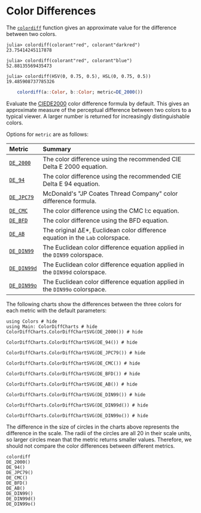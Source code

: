 # Color Differences

The [`colordiff`](@ref) function gives an approximate value for the difference between two colors.

```jldoctest example; setup = :(using Colors)
julia> colordiff(colorant"red", colorant"darkred")
23.75414245117878

julia> colordiff(colorant"red", colorant"blue")
52.88135569435473

julia> colordiff(HSV(0, 0.75, 0.5), HSL(0, 0.75, 0.5))
19.485908737785326
```

```julia
    colordiff(a::Color, b::Color; metric=DE_2000())
```

Evaluate the [CIEDE2000](http://en.wikipedia.org/wiki/Color_difference#CIEDE2000) color difference formula by default. This gives an approximate measure of the perceptual difference between two colors to a typical viewer. A larger number is returned for increasingly distinguishable colors.

Options for `metric` are as follows:

| Metric             | Summary                                                                       |
|:-------------------|:------------------------------------------------------------------------------|
|[`DE_2000`](@ref)   | The color difference using the recommended CIE Delta E 2000 equation.         |
|[`DE_94`](@ref)     | The color difference using the recommended CIE Delta E 94 equation.           |
|[`DE_JPC79`](@ref)  | McDonald's "JP Coates Thread Company" color difference formula.               |
|[`DE_CMC`](@ref)    | The color difference using the CMC l:c equation.                              |
|[`DE_BFD`](@ref)    | The color difference using the BFD equation.                                  |
|[`DE_AB`](@ref)     | The original ΔE*, Euclidean color difference equation in the `Lab` colorspace.|
|[`DE_DIN99`](@ref)  | The Euclidean color difference equation applied in the `DIN99` colorspace.    |
|[`DE_DIN99d`](@ref) | The Euclidean color difference equation applied in the `DIN99d` colorspace.   |
|[`DE_DIN99o`](@ref) | The Euclidean color difference equation applied in the `DIN99o` colorspace.   |


The following charts show the differences between the three colors for each
metric with the default parameters:
```@example diff
using Colors # hide
using Main: ColorDiffCharts # hide
ColorDiffCharts.ColorDiffChartSVG(DE_2000()) # hide
```
```@example diff
ColorDiffCharts.ColorDiffChartSVG(DE_94()) # hide
```
```@example diff
ColorDiffCharts.ColorDiffChartSVG(DE_JPC79()) # hide
```
```@example diff
ColorDiffCharts.ColorDiffChartSVG(DE_CMC()) # hide
```
```@example diff
ColorDiffCharts.ColorDiffChartSVG(DE_BFD()) # hide
```
```@example diff
ColorDiffCharts.ColorDiffChartSVG(DE_AB()) # hide
```
```@example diff
ColorDiffCharts.ColorDiffChartSVG(DE_DIN99()) # hide
```
```@example diff
ColorDiffCharts.ColorDiffChartSVG(DE_DIN99d()) # hide
```
```@example diff
ColorDiffCharts.ColorDiffChartSVG(DE_DIN99o()) # hide
```
The difference in the size of circles in the charts above represents the
difference in the scale. The radii of the circles are all 20 in their scale
units, so larger circles mean that the metric returns smaller values. Therefore,
we should not compare the color differences between different metrics.

```@docs
colordiff
DE_2000()
DE_94()
DE_JPC79()
DE_CMC()
DE_BFD()
DE_AB()
DE_DIN99()
DE_DIN99d()
DE_DIN99o()
```
